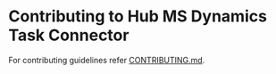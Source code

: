 # Contributing to Hub MS Dynamics Task  Connector 

For contributing guidelines refer [CONTRIBUTING.md](https://github.com/vmware/connectors-workspace-one/blob/master/CONTRIBUTING.md).

